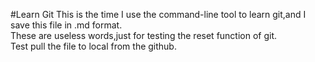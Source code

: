 #Learn Git 
  This is the time I use the command-line tool to learn git,and I save this file in .md format.<br>
  These are useless words,just for testing the reset function of git.<br>
  Test pull the file to local from the github.

